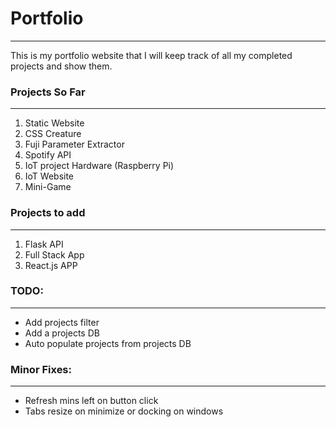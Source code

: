 # Portfolio

---

This is my portfolio website that I will keep track of all my completed projects and show them.

### Projects So Far

---

1. Static Website
2. CSS Creature
3. Fuji Parameter Extractor
4. Spotify API
5. IoT project Hardware (Raspberry Pi)
6. IoT Website
7. Mini-Game

### Projects to add

---

1. Flask API
2. Full Stack App
3. React.js APP

### TODO:

---

- Add projects filter
- Add a projects DB
- Auto populate projects from projects DB

### Minor Fixes:

---

- Refresh mins left on button click
- Tabs resize on minimize or docking on windows

